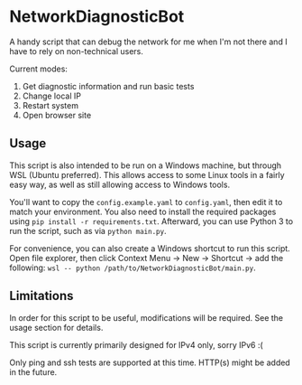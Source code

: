 # NetworkDiagnosticBot
A handy script that can debug the network for me when I'm not there and I have to rely on non-technical users.

Current modes:
1. Get diagnostic information and run basic tests
2. Change local IP
3. Restart system
4. Open browser site


## Usage
This script is also intended to be run on a Windows machine, but through WSL (Ubuntu preferred). This allows access to some Linux tools in a fairly easy way, as well as still allowing access to Windows tools. 

You'll want to copy the `config.example.yaml` to `config.yaml`, then edit it to match your environment. You also need to install the required packages using `pip install -r requirements.txt`. Afterward, you can use Python 3 to run the script, such as via `python main.py`.

For convenience, you can also create a Windows shortcut to run this script. Open file explorer, then click Context Menu -> New -> Shortcut -> add the following: `wsl -- python /path/to/NetworkDiagnosticBot/main.py`.


## Limitations
In order for this script to be useful, modifications will be required. See the usage section for details. 

This script is currently primarily designed for IPv4 only, sorry IPv6 :(

Only ping and ssh tests are supported at this time. HTTP(s) might be added in the future. 
